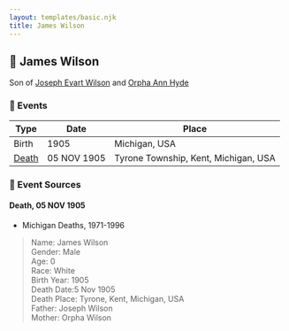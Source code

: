 ```yaml
---
layout: templates/basic.njk
title: James Wilson
---
```

## 🔵 James Wilson

Son of [Joseph Evart Wilson](/people/5/57306025) and [Orpha Ann Hyde](/people/6/63932813)

### 📆 Events

Type | Date | Place
------ | ------ | ------
Birth | 1905 | Michigan, USA
[Death](#event-ac296841-587a-4da3-9353-e21dc1501cda) | 05 NOV 1905 | Tyrone Township, Kent, Michigan, USA

### 📰 Event Sources

#### <a id="event-ac296841-587a-4da3-9353-e21dc1501cda"></a> Death, 05 NOV 1905
* Michigan Deaths, 1971-1996
>   
  > Name: James Wilson  
  > Gender: Male  
  > Age: 0  
  > Race: White  
  > Birth Year: 1905  
  > Death Date:5 Nov 1905  
  > Death Place: Tyrone, Kent, Michigan, USA  
  > Father: Joseph Wilson  
  > Mother: Orpha Wilson
